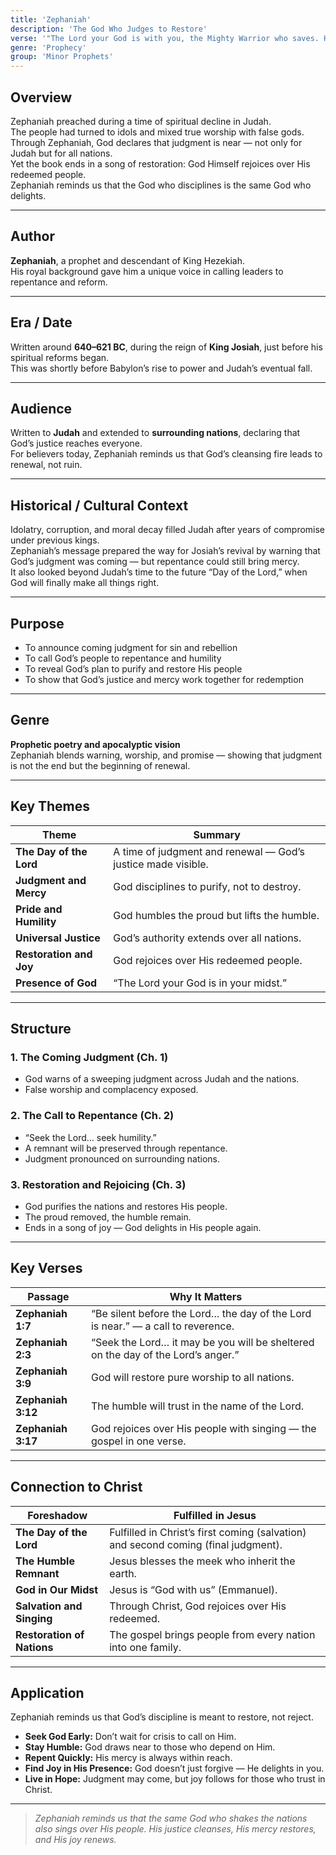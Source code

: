 ```yaml
---
title: 'Zephaniah'
description: 'The God Who Judges to Restore'
verse: '"The Lord your God is with you, the Mighty Warrior who saves. He will take great delight in you." — Zephaniah 3:17'
genre: 'Prophecy'
group: 'Minor Prophets'
---
```


## Overview  
Zephaniah preached during a time of spiritual decline in Judah.  
The people had turned to idols and mixed true worship with false gods.  
Through Zephaniah, God declares that judgment is near — not only for Judah but for all nations.  
Yet the book ends in a song of restoration: God Himself rejoices over His redeemed people.  
Zephaniah reminds us that the God who disciplines is the same God who delights.

---

## Author  
**Zephaniah**, a prophet and descendant of King Hezekiah.  
His royal background gave him a unique voice in calling leaders to repentance and reform.

---

## Era / Date  
Written around **640–621 BC**, during the reign of **King Josiah**, just before his spiritual reforms began.  
This was shortly before Babylon’s rise to power and Judah’s eventual fall.

---

## Audience  
Written to **Judah** and extended to **surrounding nations**, declaring that God’s justice reaches everyone.  
For believers today, Zephaniah reminds us that God’s cleansing fire leads to renewal, not ruin.

---

## Historical / Cultural Context  
Idolatry, corruption, and moral decay filled Judah after years of compromise under previous kings.  
Zephaniah’s message prepared the way for Josiah’s revival by warning that God’s judgment was coming — but repentance could still bring mercy.  
It also looked beyond Judah’s time to the future “Day of the Lord,” when God will finally make all things right.

---

## Purpose  
- To announce coming judgment for sin and rebellion  
- To call God’s people to repentance and humility  
- To reveal God’s plan to purify and restore His people  
- To show that God’s justice and mercy work together for redemption  

---

## Genre  
**Prophetic poetry and apocalyptic vision**  
Zephaniah blends warning, worship, and promise — showing that judgment is not the end but the beginning of renewal.

---

## Key Themes  

| Theme | Summary |
|-------|----------|
| **The Day of the Lord** | A time of judgment and renewal — God’s justice made visible. |
| **Judgment and Mercy** | God disciplines to purify, not to destroy. |
| **Pride and Humility** | God humbles the proud but lifts the humble. |
| **Universal Justice** | God’s authority extends over all nations. |
| **Restoration and Joy** | God rejoices over His redeemed people. |
| **Presence of God** | “The Lord your God is in your midst.” |

---

## Structure  

### 1. The Coming Judgment (Ch. 1)
- God warns of a sweeping judgment across Judah and the nations.  
- False worship and complacency exposed.  

### 2. The Call to Repentance (Ch. 2)
- “Seek the Lord… seek humility.”  
- A remnant will be preserved through repentance.  
- Judgment pronounced on surrounding nations.  

### 3. Restoration and Rejoicing (Ch. 3)
- God purifies the nations and restores His people.  
- The proud removed, the humble remain.  
- Ends in a song of joy — God delights in His people again.  

---

## Key Verses  

| Passage | Why It Matters |
|----------|----------------|
| **Zephaniah 1:7** | “Be silent before the Lord… the day of the Lord is near.” — a call to reverence. |
| **Zephaniah 2:3** | “Seek the Lord… it may be you will be sheltered on the day of the Lord’s anger.” |
| **Zephaniah 3:9** | God will restore pure worship to all nations. |
| **Zephaniah 3:12** | The humble will trust in the name of the Lord. |
| **Zephaniah 3:17** | God rejoices over His people with singing — the gospel in one verse. |

---

## Connection to Christ  

| Foreshadow | Fulfilled in Jesus |
|-------------|-------------------|
| **The Day of the Lord** | Fulfilled in Christ’s first coming (salvation) and second coming (final judgment). |
| **The Humble Remnant** | Jesus blesses the meek who inherit the earth. |
| **God in Our Midst** | Jesus is “God with us” (Emmanuel). |
| **Salvation and Singing** | Through Christ, God rejoices over His redeemed. |
| **Restoration of Nations** | The gospel brings people from every nation into one family. |

---

## Application  
Zephaniah reminds us that God’s discipline is meant to restore, not reject.  
- **Seek God Early:** Don’t wait for crisis to call on Him.  
- **Stay Humble:** God draws near to those who depend on Him.  
- **Repent Quickly:** His mercy is always within reach.  
- **Find Joy in His Presence:** God doesn’t just forgive — He delights in you.  
- **Live in Hope:** Judgment may come, but joy follows for those who trust in Christ.  

---

> *Zephaniah reminds us that the same God who shakes the nations also sings over His people. His justice cleanses, His mercy restores, and His joy renews.*

